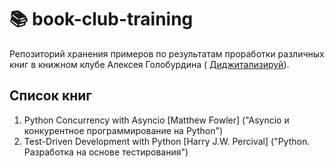 # :books: book-club-training

Репозиторий хранения примеров по результатам проработки различных книг в книжном клубе Алексея Голобурдина (
[Диджитализируй](https://github.com/alexey-goloburdin)).

## Список книг

1. Python Concurrency with Asyncio [Matthew Fowler] ("Asyncio и конкурентное программирование на Python")
2. Test-Driven Development with Python [Harry J.W. Percival] ("Python. Разработка на основе тестирования")

